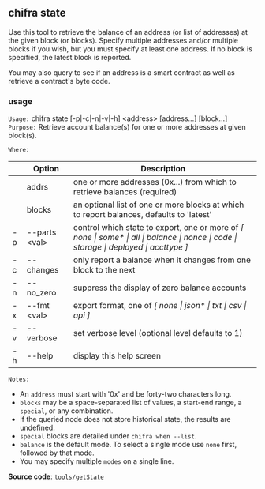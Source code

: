 ## chifra state

Use this tool to retrieve the balance of an address (or list of addresses) at the given block (or blocks). Specify multiple addresses and/or multiple blocks if you wish, but you must specify at least one address. If no block is specified, the latest block is reported.

You may also query to see if an address is a smart contract as well as retrieve a contract's byte code.

### usage

`Usage:`    chifra state [-p|-c|-n|-v|-h] &lt;address&gt; [address...] [block...]
`Purpose:`  Retrieve account balance(s) for one or more addresses at given block(s).

`Where:`

|     | Option              | Description                                                                                                                              |
| --- | ------------------- | ---------------------------------------------------------------------------------------------------------------------------------------- |
|     | addrs               | one or more addresses (0x...) from which to retrieve balances (required)                                                                 |
|     | blocks              | an optional list of one or more blocks at which to report balances, defaults to 'latest'                                                 |
| -p  | --parts &lt;val&gt; | control which state to export, one or more of *[ none \| some\* \| all \| balance \| nonce \| code \| storage \| deployed \| accttype ]* |
| -c  | --changes           | only report a balance when it changes from one block to the next                                                                         |
| -n  | --no_zero           | suppress the display of zero balance accounts                                                                                            |
| -x  | --fmt &lt;val&gt;   | export format, one of *[ none \| json\* \| txt \| csv \| api ]*                                                                          |
| -v  | --verbose           | set verbose level (optional level defaults to 1)                                                                                         |
| -h  | --help              | display this help screen                                                                                                                 |

`Notes:`

- An `address` must start with '0x' and be forty-two characters long.
- `blocks` may be a space-separated list of values, a start-end range, a `special`, or any combination.
- If the queried node does not store historical state, the results are undefined.
- `special` blocks are detailed under `chifra when --list`.
- `balance` is the default mode. To select a single mode use `none` first, followed by that mode.
- You may specify multiple `modes` on a single line.

**Source code**: [`tools/getState`](https://github.com/TrueBlocks/trueblocks-core/tree/master/src/tools/getState)

